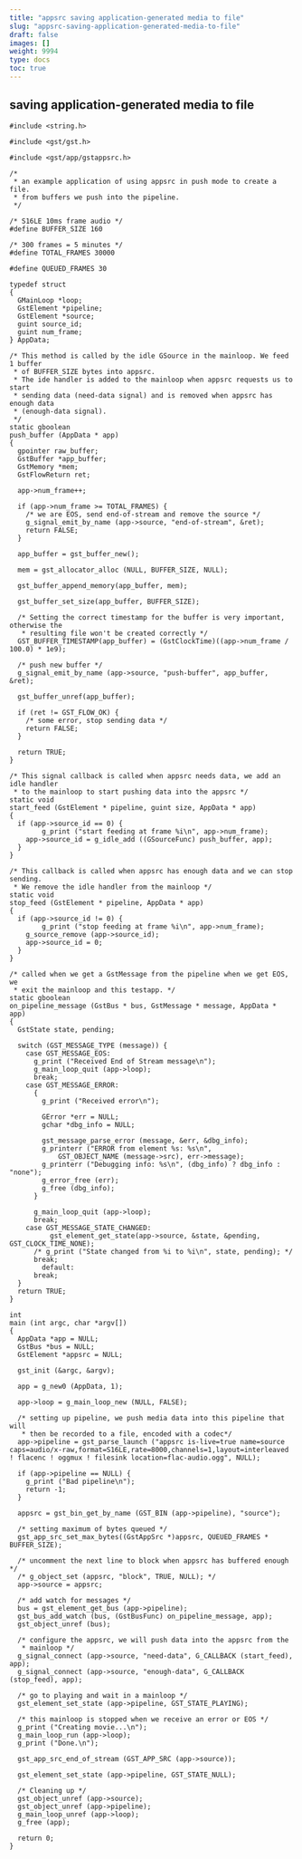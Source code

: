 ```yaml
---
title: "appsrc saving application-generated media to file"
slug: "appsrc-saving-application-generated-media-to-file"
draft: false
images: []
weight: 9994
type: docs
toc: true
---
```


## saving application-generated media to file
    #include <string.h>
    
    #include <gst/gst.h>
    
    #include <gst/app/gstappsrc.h>
    
    /*
     * an example application of using appsrc in push mode to create a file.
     * from buffers we push into the pipeline.
     */
    
    /* S16LE 10ms frame audio */
    #define BUFFER_SIZE 160
    
    /* 300 frames = 5 minutes */
    #define TOTAL_FRAMES 30000
    
    #define QUEUED_FRAMES 30
    
    typedef struct
    {
      GMainLoop *loop;
      GstElement *pipeline;
      GstElement *source;
      guint source_id;
      guint num_frame;
    } AppData;
    
    /* This method is called by the idle GSource in the mainloop. We feed 1 buffer
     * of BUFFER_SIZE bytes into appsrc.
     * The ide handler is added to the mainloop when appsrc requests us to start
     * sending data (need-data signal) and is removed when appsrc has enough data
     * (enough-data signal).
     */
    static gboolean
    push_buffer (AppData * app)
    {
      gpointer raw_buffer;
      GstBuffer *app_buffer;
      GstMemory *mem;
      GstFlowReturn ret;
    
      app->num_frame++;
    
      if (app->num_frame >= TOTAL_FRAMES) {
        /* we are EOS, send end-of-stream and remove the source */
        g_signal_emit_by_name (app->source, "end-of-stream", &ret);
        return FALSE;
      }
    
      app_buffer = gst_buffer_new();
    
      mem = gst_allocator_alloc (NULL, BUFFER_SIZE, NULL);
    
      gst_buffer_append_memory(app_buffer, mem);
    
      gst_buffer_set_size(app_buffer, BUFFER_SIZE);
    
      /* Setting the correct timestamp for the buffer is very important, otherwise the
       * resulting file won't be created correctly */
      GST_BUFFER_TIMESTAMP(app_buffer) = (GstClockTime)((app->num_frame / 100.0) * 1e9);
    
      /* push new buffer */
      g_signal_emit_by_name (app->source, "push-buffer", app_buffer, &ret);
    
      gst_buffer_unref(app_buffer);
    
      if (ret != GST_FLOW_OK) {
        /* some error, stop sending data */
        return FALSE;
      }
    
      return TRUE;
    }
    
    /* This signal callback is called when appsrc needs data, we add an idle handler
     * to the mainloop to start pushing data into the appsrc */
    static void
    start_feed (GstElement * pipeline, guint size, AppData * app)
    {
      if (app->source_id == 0) {
            g_print ("start feeding at frame %i\n", app->num_frame);
        app->source_id = g_idle_add ((GSourceFunc) push_buffer, app);
      }
    }
    
    /* This callback is called when appsrc has enough data and we can stop sending.
     * We remove the idle handler from the mainloop */
    static void
    stop_feed (GstElement * pipeline, AppData * app)
    {
      if (app->source_id != 0) {
            g_print ("stop feeding at frame %i\n", app->num_frame);
        g_source_remove (app->source_id);
        app->source_id = 0;
      }
    }
    
    /* called when we get a GstMessage from the pipeline when we get EOS, we
     * exit the mainloop and this testapp. */
    static gboolean
    on_pipeline_message (GstBus * bus, GstMessage * message, AppData * app)
    {
      GstState state, pending;
    
      switch (GST_MESSAGE_TYPE (message)) {
        case GST_MESSAGE_EOS:
          g_print ("Received End of Stream message\n");
          g_main_loop_quit (app->loop);
          break;
        case GST_MESSAGE_ERROR:
          {
            g_print ("Received error\n");
    
            GError *err = NULL;
            gchar *dbg_info = NULL;
    
            gst_message_parse_error (message, &err, &dbg_info);
            g_printerr ("ERROR from element %s: %s\n",
                GST_OBJECT_NAME (message->src), err->message);
            g_printerr ("Debugging info: %s\n", (dbg_info) ? dbg_info : "none");
            g_error_free (err);
            g_free (dbg_info);
          }
    
          g_main_loop_quit (app->loop);
          break;
        case GST_MESSAGE_STATE_CHANGED:
              gst_element_get_state(app->source, &state, &pending, GST_CLOCK_TIME_NONE);
          /* g_print ("State changed from %i to %i\n", state, pending); */
          break;
            default:
          break;
      }
      return TRUE;
    }
    
    int
    main (int argc, char *argv[])
    {
      AppData *app = NULL;
      GstBus *bus = NULL;
      GstElement *appsrc = NULL;
    
      gst_init (&argc, &argv);
    
      app = g_new0 (AppData, 1);
    
      app->loop = g_main_loop_new (NULL, FALSE);
    
      /* setting up pipeline, we push media data into this pipeline that will
       * then be recorded to a file, encoded with a codec*/
      app->pipeline = gst_parse_launch ("appsrc is-live=true name=source caps=audio/x-raw,format=S16LE,rate=8000,channels=1,layout=interleaved ! flacenc ! oggmux ! filesink location=flac-audio.ogg", NULL);
    
      if (app->pipeline == NULL) {
        g_print ("Bad pipeline\n");
        return -1;
      }
    
      appsrc = gst_bin_get_by_name (GST_BIN (app->pipeline), "source");
    
      /* setting maximum of bytes queued */
      gst_app_src_set_max_bytes((GstAppSrc *)appsrc, QUEUED_FRAMES * BUFFER_SIZE);
    
      /* uncomment the next line to block when appsrc has buffered enough */
      /* g_object_set (appsrc, "block", TRUE, NULL); */
      app->source = appsrc;
    
      /* add watch for messages */
      bus = gst_element_get_bus (app->pipeline);
      gst_bus_add_watch (bus, (GstBusFunc) on_pipeline_message, app);
      gst_object_unref (bus);
    
      /* configure the appsrc, we will push data into the appsrc from the
       * mainloop */
      g_signal_connect (app->source, "need-data", G_CALLBACK (start_feed), app);
      g_signal_connect (app->source, "enough-data", G_CALLBACK (stop_feed), app);
    
      /* go to playing and wait in a mainloop */
      gst_element_set_state (app->pipeline, GST_STATE_PLAYING);
    
      /* this mainloop is stopped when we receive an error or EOS */
      g_print ("Creating movie...\n");
      g_main_loop_run (app->loop);
      g_print ("Done.\n");
    
      gst_app_src_end_of_stream (GST_APP_SRC (app->source));
    
      gst_element_set_state (app->pipeline, GST_STATE_NULL);
    
      /* Cleaning up */
      gst_object_unref (app->source);
      gst_object_unref (app->pipeline);
      g_main_loop_unref (app->loop);
      g_free (app);
    
      return 0;
    }

